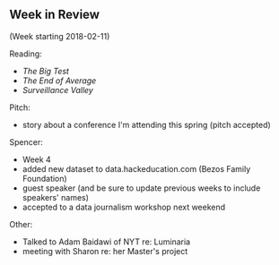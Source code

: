 ## Week in Review

(Week starting 2018-02-11)

Reading:
* _The Big Test_
* _The End of Average_
* _Surveillance Valley_

Pitch:
* story about a conference I'm attending this spring (pitch accepted)

Spencer:
* Week 4
* added new dataset to data.hackeducation.com (Bezos Family Foundation)
* guest speaker (and be sure to update previous weeks to include speakers' names)
* accepted to a data journalism workshop next weekend

Other:
* Talked to Adam Baidawi of NYT re: Luminaria
* meeting with Sharon re: her Master's project
